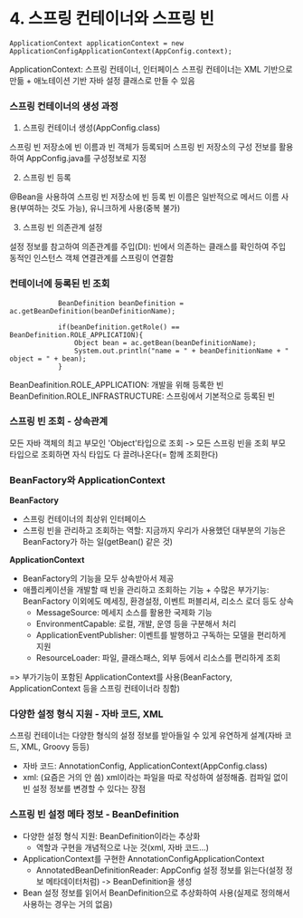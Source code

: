 # 4. 스프링 컨테이너와 스프링 빈

```java:
ApplicationContext applicationContext = new ApplicationConfigApplicationContext(AppConfig.context);
```
ApplicationContext: 스프링 컨테이너, 인터페이스
스프링 컨테이너는 XML 기반으로 만듦 + 애노테이션 기반 자바 설정 클래스로 만들 수 있음

### 스프링 컨테이너의 생성 과정
1. 스프링 컨테이너 생성(AppConfig.class)

스프링 빈 저장소에 빈 이름과 빈 객체가 등록되머
스프링 빈 저장소의 구성 전보를 활용하여 AppConfig.java를 구성정보로 지정

2. 스프링 빈 등록

@Bean을 사용하여 스프링 빈 저장소에 빈 등록
빈 이름은 일반적으로 메서드 이름 사용(부여하는 것도 가능), 유니크하게 사용(중복 불가)

3. 스프링 빈 의존관계 설정

설정 정보를 참고하여 의존관계를 주입(DI): 빈에서 의존하는 클래스를 확인하여 주입
동적인 인스턴스 객체 연결관계를 스프링이 연결함

### 컨테이너에 등록된 빈 조회
```java:
            BeanDefinition beanDefinition = ac.getBeanDefinition(beanDefinitionName);

            if(beanDefinition.getRole() == BeanDefinition.ROLE_APPLICATION){
                Object bean = ac.getBean(beanDefinitionName);
                System.out.println("name = " + beanDefinitionName + " object = " + bean);
            }
```
BeanDeafinition.ROLE_APPLICATION: 개발을 위해 등록한 빈
BeanDefinition.ROLE_INFRASTRUCTURE: 스프링에서 기본적으로 등록된 빈

### 스프링 빈 조회 - 상속관계
모든 자바 객체의 최고 부모인 'Object'타입으로 조회 -> 모든 스프링 빈을 조회
부모 타입으로 조회하면 자식 타입도 다 끌려나온다(= 함께 조회한다)

### BeanFactory와 ApplicationContext
**BeanFactory**
- 스프링 컨테이너의 최상위 인터페이스
- 스프링 빈을 관리하고 조회하는 역할: 지금까지 우리가 사용했던 대부분의 기능은 BeanFactory가 하는 일(getBean() 같은 것)

**ApplicationContext**
- BeanFactory의 기능을 모두 상속받아서 제공
- 애플리케이션을 개발할 때 빈을 관리하고 조회하는 기능 + 수많은 부가기능: BeanFactory 이외에도 메세징, 환경설정, 이벤트 퍼블리셔, 리소스 로더 등도 상속 
    - MessageSource: 메세지 소스를 활용한 국제화 기능
    - EnvironmentCapable: 로컬, 개발, 운영 등을 구분해서 처리
    - ApplicationEventPublisher: 이벤트를 발행하고 구독하는 모델을 편리하게 지원
    - ResourceLoader: 파일, 클래스패스, 외부 등에서 리소스를 편리하게 조회

=> 부가기능이 포함된 ApplicationContext를 사용(BeanFactory, ApplicationContext 등을 스프링 컨테이너라 칭함)

### 다양한 설정 형식 지원 - 자바 코드, XML
스프링 컨테이너는 다양한 형식의 설정 정보를 받아들일 수 있게 유연하게 설계(자바 코드, XML, Groovy 등등)
- 자바 코드: AnnotationConfig, ApplicationContext(AppConfig.class)
- xml: (요즘은 거의 안 씀) xml이라는 파일을 따로 작성하여 설정해줌. 컴파일 없이 빈 설정 정보를 변경할 수 있다는 장점


### 스프링 빈 설정 메타 정보 - BeanDefinition
- 다양한 설정 형식 지원: BeanDefinition이라는 추상화
  - 역할과 구현을 개념적으로 나눈 것(xml, 자바 코드...)
- ApplicationContext를 구현한 AnnotationConfigApplicationContext
  - AnnotatedBeanDefinitionReader: AppConfig 설정 정보를 읽는다(설정 정보 메타데이터처럼) -> BeanDefinition을 생성
- Bean 설정 정보를 읽어서 BeanDefinition으로 추상화하여 사용(실제로 정의해서 사용하는 경우는 거의 없음)